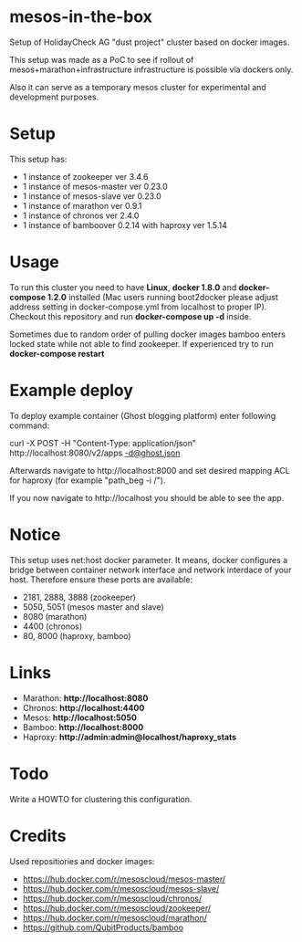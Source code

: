 mesos-in-the-box
==========

Setup of HolidayCheck AG "dust project" cluster based on docker images.

This setup was made as a PoC to see if rollout of mesos+marathon+infrastructure infrastructure is possible via dockers only.

Also it can serve as a temporary mesos cluster for experimental and development purposes.

Setup
=====

This setup has:
 - 1 instance of zookeeper ver 3.4.6
 - 1 instance of mesos-master ver 0.23.0
 - 1 instance of mesos-slave  ver 0.23.0
 - 1 instance of marathon ver 0.9.1
 - 1 instance of chronos ver 2.4.0
 - 1 instance of bamboover 0.2.14  with haproxy ver 1.5.14


Usage
=====

To run this cluster you need to have **Linux**, **docker 1.8.0** and **docker-compose 1.2.0** installed (Mac users running boot2docker please adjust address setting in docker-compose.yml from localhost to proper IP).
Checkout this repository and run **docker-compose up -d** inside.

Sometimes due to random order of pulling docker images bamboo enters locked state while not able to find zookeeper. If experienced try to run **docker-compose restart**

Example deploy
==============

To deploy example container (Ghost blogging platform) enter following command:

curl -X POST -H "Content-Type: application/json" http://localhost:8080/v2/apps -d@ghost.json

Afterwards navigate to http://localhost:8000 and set desired mapping ACL for haproxy (for example "path_beg -i /").

If you now navigate to http://localhost you should be able to see the app.

Notice
======

This setup uses net:host docker parameter. It means, docker configures a bridge between container network interface and network interdace of your host.
Therefore ensure these ports are available:
 - 2181, 2888, 3888 (zookeeper)
 - 5050, 5051 (mesos master and slave)
 - 8080 (marathon)
 - 4400 (chronos)
 - 80, 8000 (haproxy, bamboo)

Links
=====
- Marathon: **http://localhost:8080**
- Chronos: **http://localhost:4400**
- Mesos: **http://localhost:5050**
- Bamboo: **http://localhost:8000**
- Haproxy: **http://admin:admin@localhost/haproxy_stats**

Todo
====
Write a HOWTO for clustering this configuration.

Credits
=======

Used repositiories and docker images:
 - https://hub.docker.com/r/mesoscloud/mesos-master/
 - https://hub.docker.com/r/mesoscloud/mesos-slave/
 - https://hub.docker.com/r/mesoscloud/chronos/
 - https://hub.docker.com/r/mesoscloud/zookeeper/
 - https://hub.docker.com/r/mesoscloud/marathon/
 - https://github.com/QubitProducts/bamboo

